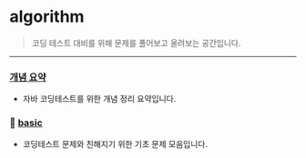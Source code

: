 # algorithm
>코딩 테스트 대비를 위해 문제를 풀어보고 올려보는 공간입니다.

***

### [개념 요약]()
- 자바 코딩테스트를 위한 개념 정리 요약입니다.

### 📁 [basic](https://github.com/imgzon3/algorithm/tree/master/src/basic)

- 코딩테스트 문제와 친해지기 위한 기초 문제 모음입니다.